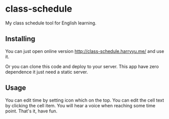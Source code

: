 # class-schedule

My class schedule tool for English learning.

## Installing

You can just open online version http://class-schedule.harryyu.me/ and use it.

Or you can clone this code and deploy to your server. This app have zero dependence it just need a static server.

## Usage 

You can edit time by setting icon which on the top. You can edit the cell text by clicking the cell item. You will hear a voice when reaching some time point. That's it, have fun.
